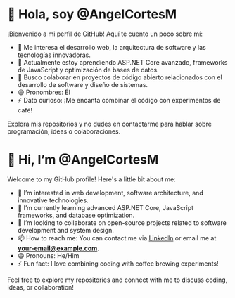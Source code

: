 # 👋 Hola, soy @AngelCortesM

¡Bienvenido a mi perfil de GitHub! Aquí te cuento un poco sobre mí:

- 👀 Me interesa el desarrollo web, la arquitectura de software y las tecnologías innovadoras.
- 🌱 Actualmente estoy aprendiendo ASP.NET Core avanzado, frameworks de JavaScript y optimización de bases de datos.
- 💞️ Busco colaborar en proyectos de código abierto relacionados con el desarrollo de software y diseño de sistemas.
- 😄 Pronombres: Él
- ⚡ Dato curioso: ¡Me encanta combinar el código con experimentos de café!

Explora mis repositorios y no dudes en contactarme para hablar sobre programación, ideas o colaboraciones.

# 👋 Hi, I’m @AngelCortesM

Welcome to my GitHub profile! Here's a little bit about me:

- 👀 I’m interested in web development, software architecture, and innovative technologies.
- 🌱 I’m currently learning advanced ASP.NET Core, JavaScript frameworks, and database optimization.
- 💞️ I’m looking to collaborate on open-source projects related to software development and system design.
- 📫 How to reach me: You can contact me via [LinkedIn](https://linkedin.com) or email me at **your-email@example.com**.
- 😄 Pronouns: He/Him
- ⚡ Fun fact: I love combining coding with coffee brewing experiments!

Feel free to explore my repositories and connect with me to discuss coding, ideas, or collaboration!
